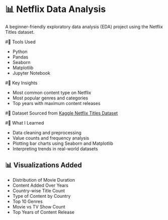 # 📊 Netflix Data Analysis

A beginner-friendly exploratory data analysis (EDA) project using the Netflix Titles dataset.

#🔧 Tools Used
- Python
- Pandas
- Seaborn
- Matplotlib
- Jupyter Notebook

#📌 Key Insights
- Most common content type on Netflix
- Most popular genres and categories
- Top years with maximum content releases

#📁 Dataset
Sourced from [Kaggle Netflix Titles Dataset](https://www.kaggle.com/datasets/shivamb/netflix-shows)


#🧠 What I Learned
- Data cleaning and preprocessing
- Value counts and frequency analysis
- Plotting bar charts using Seaborn and Matplotlib
- Interpreting trends in real-world datasets

## 📊 Visualizations Added
- Distribution of Movie Duration
- Content Added Over Years
- Country-wise Title Count
- Type of Content by Country
- Top 10 Genres
- Movie vs TV Show Count
- Top Years of Content Release
